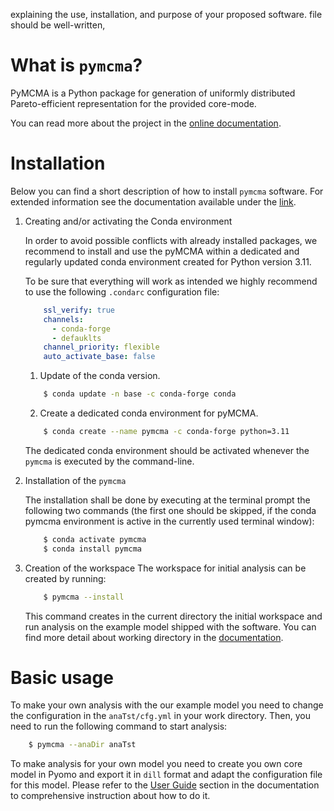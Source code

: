 explaining the use, installation, and purpose of your proposed software.
file should be well-written,

# What is `pymcma`?
PyMCMA is a Python package for generation of uniformly distributed
Pareto-efficient representation for the provided core-mode.

You can read more about the project in the
[online documentation](https://pymcma.readthedocs.io/).

# Installation

Below you can find a short description of how to install `pymcma` software.
For extended information see the documentation available under the [link](https://pymcma.readthedocs.io/).

1. Creating and/or activating the Conda environment

    In order to avoid possible conflicts with already installed packages,
    we recommend to install and use the pyMCMA within a dedicated and regularly updated
    conda environment created for Python version 3.11.

    To be sure that everything will work as intended we highly recommend to use
    the following `.condarc` configuration file:

    ```yaml
        ssl_verify: true
        channels:
          - conda-forge
          - defauklts
        channel_priority: flexible
        auto_activate_base: false
    ```

    1. Update of the conda version.
    ```bash
        $ conda update -n base -c conda-forge conda
    ```
    2. Create a dedicated conda environment for pyMCMA.
    ```bash
        $ conda create --name pymcma -c conda-forge python=3.11
    ```
    The dedicated conda environment should be activated whenever the
    ``pymcma`` is executed by the command-line.

2. Installation of the `pymcma`

    The installation shall be done by executing at the terminal prompt the following
    two commands (the first one should be skipped, if the conda pymcma environment
    is active in the currently used terminal window):

    ```bash
        $ conda activate pymcma
        $ conda install pymcma
    ```

3. Creation of the workspace
    The workspace for initial analysis can be created by running:

    ```bash
        $ pymcma --install
    ```

    This command creates in the current directory the initial workspace
    and run analysis on the example model shipped with the software.
    You can find more detail about working directory in the
    [documentation](https://pymcma.readthedocs.io/).

# Basic usage

To make your own analysis with the our example model you need to change the
configuration in the `anaTst/cfg.yml` in your work directory. Then, you need to
run the following command to start analysis:

```bash
    $ pymcma --anaDir anaTst
```

To make analysis for your own model you need to create you own core model in
Pyomo and export it in `dill` format and adapt the configuration file for
this model.
Please refer to the [User Guide](https://pymcma.readthedocs.io/user_guide.html)
section in the documentation to comprehensive instruction about how to do it.
